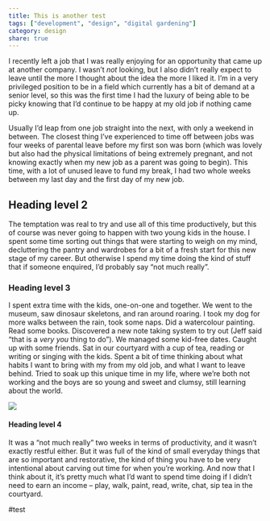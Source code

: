 ```yaml
---
title: This is another test
tags: ["development", "design", "digital gardening"]
category: design
share: true
---
```


I recently left a job that I was really enjoying for an opportunity that came up at another company. I wasn’t _not_ looking, but I also didn’t really expect to leave until the more I thought about the idea the more I liked it. I’m in a very privileged position to be in a field which currently has a bit of demand at a senior level, so this was the first time I had the luxury of being able to be picky knowing that I’d continue to be happy at my old job if nothing came up.

Usually I’d leap from one job straight into the next, with only a weekend in between. The closest thing I’ve experienced to time off between jobs was four weeks of parental leave before my first son was born (which was lovely but also had the physical limitations of being extremely pregnant, and not knowing exactly when my new job as a parent was going to begin). This time, with a lot of unused leave to fund my break, I had two whole weeks between my last day and the first day of my new job.

## Heading level 2

The temptation was real to try and use all of this time productively, but this of course was never going to happen with two young kids in the house. I spent some time sorting out things that were starting to weigh on my mind, decluttering the pantry and wardrobes for a bit of a fresh start for this new stage of my career. But otherwise I spend my time doing the kind of stuff that if someone enquired, I’d probably say “not much really”.

### Heading level 3

I spent extra time with the kids, one-on-one and together. We went to the museum, saw dinosaur skeletons, and ran around roaring. I took my dog for more walks between the rain, took some naps. Did a watercolour painting. Read some books. Discovered a new note taking system to try out (Jeff said “that is a _very you_ thing to do”). We managed some kid-free dates. Caught up with some friends. Sat in our courtyard with a cup of tea, reading or writing or singing with the kids. Spent a bit of time thinking about what habits I want to bring with my from my old job, and what I want to leave behind. Tried to soak up this unique time in my life, where we’re both not working and the boys are so young and sweet and clumsy, still learning about the world.

![](https://www.teresawatts.com/wp-content/uploads/2022/08/IMG_0811-683x1024.jpeg)

#### Heading level 4
It was a “not much really” two weeks in terms of productivity, and it wasn’t exactly restful either. But it was full of the kind of small everyday things that are so important and restorative, the kind of thing you have to be very intentional about carving out time for when you’re working. And now that I think about it, it’s pretty much what I’d want to spend time doing if I didn’t need to earn an income – play, walk, paint, read, write, chat, sip tea in the courtyard.

#test